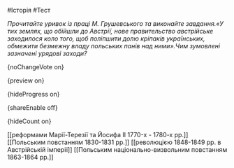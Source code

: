 #Історія #Тест

*Прочитайте уривок із праці М. Грушевського та виконайте завдання.«У тих землях, що обійшли до Австрії, нове правительство австрійське заходилося коло того, щоб поліпшити долю кріпаків українських, обмежити безмежну владу польських панів над ними».Чим зумовлені зазначені урядові заходи?*

{noChangeVote on}

{preview on}

{hideProgress on}

{shareEnable off}

{hideCount on}

[[реформами Марії-Терезії та Йосифа II 1770-х - 1780-х рр.]]
[[Польським повстанням 1830-1831 рр.]]
[[революцією 1848-1849 рр. в Австрійській імперії]]
[[Польським національно-визвольним повстанням 1863-1864 рр.]]

